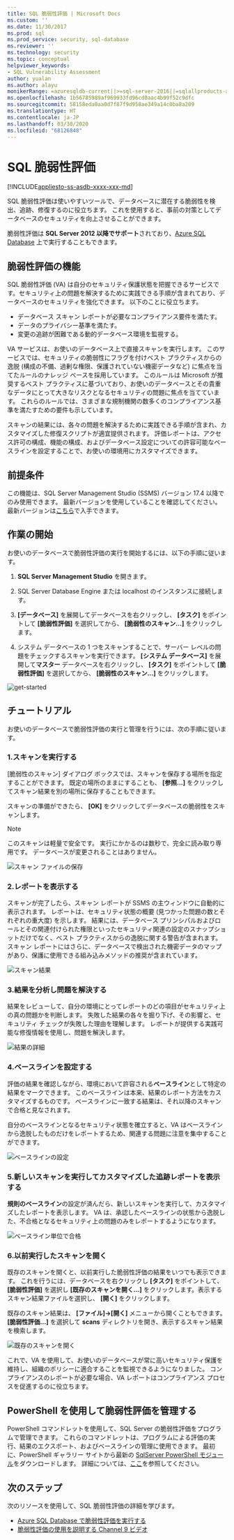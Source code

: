 ```yaml
---
title: SQL 脆弱性評価 | Microsoft Docs
ms.custom: ''
ms.date: 11/30/2017
ms.prod: sql
ms.prod_service: security, sql-database
ms.reviewer: ''
ms.technology: security
ms.topic: conceptual
helpviewer_keywords:
- SQL Vulnerability Assessment
author: yualan
ms.author: alayu
monikerRange: =azuresqldb-current||>=sql-server-2016||=sqlallproducts-allversions||>=sql-server-linux-2017||=azuresqldb-mi-current
ms.openlocfilehash: 1b56785989af969933fd96cd0aac4b99f52c9dfc
ms.sourcegitcommit: 58158eda0aa0d7f87f9d958ae349a14c0ba8a209
ms.translationtype: HT
ms.contentlocale: ja-JP
ms.lasthandoff: 03/30/2020
ms.locfileid: "68126848"
---
```

# <a name="sql-vulnerability-assessment"></a>SQL 脆弱性評価

[!INCLUDE[appliesto-ss-asdb-xxxx-xxx-md](../../includes/appliesto-ss-asdb-xxxx-xxx-md.md)]

SQL 脆弱性評価は使いやすいツールで、データベースに潜在する脆弱性を検出、追跡、修復するのに役立ちます。 これを使用すると、事前の対策としてデータベースのセキュリティを向上させることができます。

脆弱性評価は **SQL Server 2012 以降でサポート**されており、[Azure SQL Database](https://docs.microsoft.com/azure/sql-database/sql-vulnerability-assessment) 上で実行することもできます。

## <a name="vulnerability-assessment-features"></a>脆弱性評価の機能
SQL 脆弱性評価 (VA) は自分のセキュリティ保護状態を把握できるサービスです。セキュリティ上の問題を解決するために実践できる手順が含まれており、データベースのセキュリティを強化できます。 以下のことに役立ちます。
- データベース スキャン レポートが必要なコンプライアンス要件を満たす。 
- データのプライバシー基準を満たす。
- 変更の追跡が困難である動的データベース環境を監視する。

VA サービスは、お使いのデータベース上で直接スキャンを実行します。 このサービスでは、セキュリティの脆弱性にフラグを付けベスト プラクティスからの逸脱 (構成の不備、過剰な権限、保護されていない機密データなど) に焦点を当てたルールのナレッジ ベースを採用しています。 このルールは Microsoft が推奨するベスト プラクティスに基づいており、お使いのデータベースとその貴重なデータにとって大きなリスクとなるセキュリティの問題に焦点を当てています。 これらのルールでは、さまざまな規制機関の数多くのコンプライアンス基準を満たすための要件も示しています。

スキャンの結果には、各々の問題を解決するために実践できる手順が含まれ、カスタマイズした修復スクリプトが適宜提供されます。 評価レポートは、アクセス許可の構成、機能の構成、およびデータベース設定についての許容可能なベースラインを設定することで、お使いの環境用にカスタマイズできます。 

## <a name="prerequisites"></a>前提条件
この機能は、SQL Server Management Studio (SSMS) バージョン 17.4 以降でのみ使用できます。 最新バージョンを使用していることを確認してください。 最新バージョンは[こちら](https://docs.microsoft.com/sql/ssms/download-sql-server-management-studio-ssms)で入手できます。

## <a name="getting-started"></a>作業の開始
お使いのデータベースで脆弱性評価の実行を開始するには、以下の手順に従います。
   1.   **SQL Server Management Studio** を開きます。

   2.   SQL Server Database Engine または localhost のインスタンスに接続します。

   3.   **[データベース]** を展開してデータベースを右クリックし、 **[タスク]** をポイントして **[脆弱性評価]** を選択してから、 **[脆弱性のスキャン...]** をクリックします。

   4.   システム データベースの 1 つをスキャンすることで、サーバー レベルの問題をチェックするスキャンを実行できます。 **[システム データベース]** を展開して**マスター** データベースを右クリックし、 **[タスク]** をポイントして **[脆弱性評価]** を選択してから、 **[脆弱性のスキャン...]** をクリックします。

   ![get-started](media/sql-vulnerability-assessment/1-SSMSGetStarted.png)

## <a name="tutorial"></a>チュートリアル
お使いのデータベースで脆弱性評価の実行と管理を行うには、次の手順に従います。

### <a name="1-run-a-scan"></a>1.スキャンを実行する

[脆弱性のスキャン] ダイアログ ボックスでは、スキャンを保存する場所を指定することができます。 既定の場所のままにすることも、 **[参照...]** をクリックしてスキャン結果を別の場所に保存することもできます。

スキャンの準備ができたら、 **[OK]** をクリックしてデータベースの脆弱性をスキャンします。

  > [!NOTE]   
  > このスキャンは軽量で安全です。 実行にかかるのは数秒で、完全に読み取り専用です。 データベースが変更されることはありません。

![スキャン ファイルの保存](media/sql-vulnerability-assessment/2-ssmssavescanfile.png)

### <a name="2-view-the-report"></a>2.レポートを表示する

スキャンが完了したら、スキャン レポートが SSMS の主ウィンドウに自動的に表示されます。 レポートは、セキュリティ状態の概要 (見つかった問題の数とそれぞれの重大度) を示します。 結果には、データベース プリンシパルおよびロールとその関連付けられた権限といったセキュリティ関連の設定のスナップショットだけでなく、ベスト プラクティスからの逸脱に関する警告が含まれます。 スキャン レポートにはさらに、データベースで検出された機密データのマップがあり、保護に使用できる組み込みメソッドの推奨が含まれています。

![スキャン結果](media/sql-vulnerability-assessment/3-ssmsscanresults.png)

### <a name="3-analyze-the-results-and-resolve-issues"></a>3.結果を分析し問題を解決する

結果をレビューして、自分の環境にとってレポートのどの項目がセキュリティ上の真の問題かを判断します。 失敗した結果の各々を掘り下げ、その影響と、セキュリティ チェックが失敗した理由を理解します。 レポートが提供する実践可能な修復情報を使用し、問題を解決します。

![結果の詳細](media/sql-vulnerability-assessment/4-ssmsresultdetails.png)

### <a name="4-set-your-baseline"></a>4.ベースラインを設定する

評価の結果を確認しながら、環境において許容される**ベースライン**として特定の結果をマークできます。 このベースラインは本来、結果のレポート方法をカスタマイズするものです。 ベースラインに一致する結果は、それ以降のスキャンで合格と見なされます。 

自分のベースラインとなるセキュリティ状態を確立すると、VA はベースラインから逸脱したものだけをレポートするため、関連する問題に注意を集中することができます。

![ベースラインの設定](media/sql-vulnerability-assessment/5-ssmssetbaseline.png)

### <a name="5-run-a-new-scan-to-see-your-customized-tracking-report"></a>5.新しいスキャンを実行してカスタマイズした追跡レポートを表示する

**規則のベースライン**の設定が済んだら、新しいスキャンを実行して、カスタマイズしたレポートを表示します。 VA は、承認したベースラインの状態から逸脱した、不合格となるセキュリティ上の問題のみをレポートするようになります。

![ベースライン単位で合格](media/sql-vulnerability-assessment/6-ssmspassperbaseline.png)

### <a name="6-open-a-previously-run-scan"></a>6.以前実行したスキャンを開く

既存のスキャンを開くと、以前実行した脆弱性評価の結果をいつでも表示できます。 これを行うには、データベースを右クリックし **[タスク]** をポイントして、 **[脆弱性評価]** を選択し **[既存のスキャンを開く...]** をクリックします。表示するスキャン結果ファイルを選択し、 **[開く]** をクリックします。 

既存のスキャン結果は、 **[ファイル]->[開く]** メニューから開くこともできます。 **[脆弱性評価...]** を選択して **scans** ディレクトリを開き、表示するスキャン結果を検索します。

![既存のスキャンを開く](media/sql-vulnerability-assessment/7-ssmsopenexistingscan.png)

これで、VA を使用して、お使いのデータベースが常に高いセキュリティ保護を維持し、組織のポリシーに適合することを監視できるようになりました。 コンプライアンスのレポートが必要な場合、VA レポートはコンプライアンス プロセスを促進するのに役立ちます。

## <a name="manage-vulnerability-assessments-using-powershell"></a>PowerShell を使用して脆弱性評価を管理する
PowerShell コマンドレットを使用して、SQL Server の脆弱性評価をプログラムで管理できます。 これらのコマンドレットは、プログラムによる評価の実行、結果のエクスポート、およびベースラインの管理に使用できます。
最初に、PowerShell ギャラリー サイトから最新の [SqlServer PowerShell モジュール](https://www.powershellgallery.com/packages/SqlServer/)をダウンロードします。 詳細については、[ここ](https://blogs.msdn.microsoft.com/sqlsecurity/2018/07/05/powershell-cmdlets-for-managing-sql-vulnerability-assessments/)を参照してください。

## <a name="next-steps"></a>次のステップ
次のリソースを使用して、SQL 脆弱性評価の詳細を学びます。
- [Azure SQL Database で脆弱性評価を実行する](https://docs.microsoft.com/azure/sql-database/sql-vulnerability-assessment) 
- [脆弱性評価の使用を説明する Channel 9 ビデオ](https://channel9.msdn.com/Shows/Data-Exposed/Track-and-remediate-potential-database-vulnerabilities-with-SQL-Vulnerability-Assessment)


  
